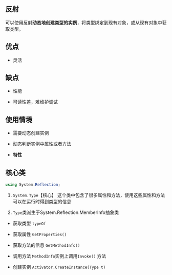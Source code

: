 ## 反射

可以使用反射**动态地创建类型的实例**，将类型绑定到现有对象，或从现有对象中获取类型。

## 优点

* 灵活

## 缺点

* 性能

* 可读性差，难维护调试

## 使用情境

* 需要动态创建实例

* 动态判断实例中属性或者方法

* **特性**

## 核心类

```c#
using System.Reflection;
```

1. ```System.Type```【核心】 这个类中包含了很多属性和方法，使用这些属性和方法可以在运行时得到类型的信息

2. ```Type```类派生于System.Reflection.MemberInfo抽象类 

* 获取类型  ```typeOf```

* 获取属性 ```GetProperties()```

* 获取方法的信息 ```GetMethodInfo()```

* 调用方法 ```MethodInfo```实例上调用```Invoke()``` 方法

* 创建实例  ```Activator.CreateInstance(Type t)```

